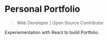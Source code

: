 # Personal Portfolio
> Web Developer | Open Source Contributor

Experiementation with React to build Portfolio.